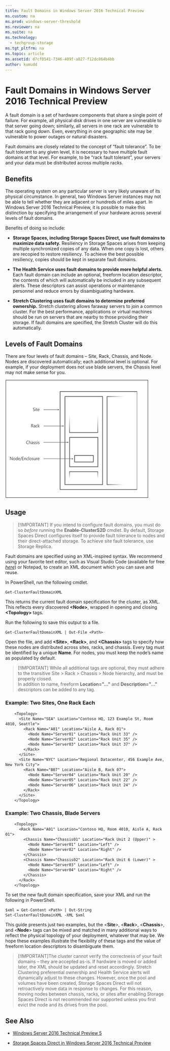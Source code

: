 ```yaml
---
title: Fault Domains in Windows Server 2016 Technical Preview
ms.custom: na
ms.prod: windows-server-threshold
ms.reviewer: na
ms.suite: na
ms.technology:
  - techgroup-storage
ms.tgt_pltfrm: na
ms.topic: article
ms.assetid: d7cf0541-7346-409f-a827-f12dc864b4bb
author: kumudd
---
```

# Fault Domains in Windows Server 2016 Technical Preview

A fault domain is a set of hardware components that share a single point of failure. For example, all physical disk drives in one server are vulnerable to that server going down; similarly, all servers in one rack are vulnerable to that rack going down. Even, everything in one geographic site may be vulnerable to power outages or natural disasters.  


Fault domains are closely related to the concept of “fault tolerance”. To be fault tolerant to any given level, it is necessary to have multiple fault domains at that level. For example, to be “rack fault tolerant”, your servers and your data must be distributed across multiple racks.  

## Benefits  

The operating system on any particular server is very likely unaware of its physical circumstance. In general, two Windows Server instances may not be able to tell whether they are adjacent or hundreds of miles apart. In Windows Server 2016 Technical Preview, it is possible to make this distinction by specifying the arrangement of your hardware across several levels of fault domains.  

Benefits of doing so include:  

-   **Storage Spaces, including Storage Spaces Direct, use fault domains to maximize data safety.** Resiliency in Storage Spaces arises from keeping multiple synchronized copies of any data. When one copy is lost, others are recopied to restore resiliency. To achieve the best possible resiliency, copies should be kept in separate fault domains.  

-   **The Health Service uses fault domains to provide more helpful alerts.** Each fault domain can include an optional, freeform location descriptor, the contents of which will automatically be included in any subsequent alerts. These descriptors can assist operations or maintenance personnel and reduce errors by disambiguating hardware.  

-   **Stretch Clustering uses fault domains to determine preferred ownership.** Stretch clustering allows faraway servers to join a common cluster. For the best performance, applications or virtual machines should be run on servers that are nearby to those providing their storage. If fault domains are specified, the Stretch Cluster will do this automatically.  

## Levels of Fault Domains  

There are four levels of fault domains – Site, Rack, Chassis, and Node. Nodes are discovered automatically; each additional level is optional. For example, if your deployment does not use blade servers, the Chassis level may not make sense for you.  

   ![](media/Fault-Domains-in-Windows-Server-2016/Clustering_FaultDomains.png)  
## Usage  

   >[!IMPORTANT] If you intend to configure fault domains, you must do so *before* running the **Enable-ClusterS2D** cmdlet. By default, Storage Spaces Direct configures itself to provide fault tolerance to nodes and their direct-attached storage. To achieve site fault tolerance, use Storage Replica.  

Fault domains are specified using an XML-inspired syntax. We recommend using your favorite text editor, such as Visual Studio Code (available for free *[here](https://code.visualstudio.com/)*) or Notepad, to create an XML document which you can save and reuse.  

In PowerShell, run the following cmdlet.  

    Get-ClusterFaultDomainXML  

This returns the current fault domain specification for the cluster, as XML. This reflects every discovered **&lt;Node&gt;**, wrapped in opening and closing **&lt;Topology&gt;** tags.  

Run the following to save this output to a file.  

    Get-ClusterFaultDomainXML | Out-File <Path>  
Open the file, and add **&lt;Site&gt;**, **&lt;Rack&gt;**, and **&lt;Chassis&gt;** tags to specify how these nodes are distributed across sites, racks, and chassis. Every tag must be identified by a unique **Name**. For nodes, you must keep the node’s name as populated by default.  

>[!IMPORTANT] While all additional tags are optional, they must adhere to the transitive Site &gt; Rack &gt; Chassis &gt; Node hierarchy, and must be properly closed.  
In addition to name, freeform **Location="…"** and **Description="…"** descriptors can be added to any tag.  

### Example: Two Sites, One Rack Each  

        <Topology>  
          <Site Name="SEA" Location="Contoso HQ, 123 Example St, Room 4010, Seattle">  
            <Rack Name="A01" Location="Aisle A, Rack 01">  
              <Node Name="Server01" Location="Rack Unit 33" />  
              <Node Name="Server02" Location="Rack Unit 35" />  
              <Node Name="Server03" Location="Rack Unit 37" />  
            </Rack>  
          </Site>  
          <Site Name="NYC" Location="Regional Datacenter, 456 Example Ave, New York City">  
            <Rack Name="B07" Location="Aisle B, Rack 07">  
              <Node Name="Server04" Location="Rack Unit 20" />  
              <Node Name="Server05" Location="Rack Unit 22" />  
              <Node Name="Server06" Location="Rack Unit 24" />  
            </Rack>  
          </Site>  
        </Topology>  

### Example: Two Chassis, Blade Servers  

        <Topology>  
          <Rack Name="A01" Location="Contoso HQ, Room 4010, Aisle A, Rack 01">  
            <Chassis Name="Chassis01" Location="Rack Unit 2 (Upper)" >  
              <Node Name="Server01" Location="Left" />  
              <Node Name="Server02" Location="Right" />  
            </Chassis>  
            <Chassis Name="Chassis02" Location="Rack Unit 6 (Lower)" >  
              <Node Name="Server03" Location="Left" />  
              <Node Name="Server04" Location="Right" />  
            </Chassis>  
          </Rack>  
        </Topology>  

To set the new fault domain specification, save your XML and run the following in PowerShell.  

    $xml = Get-Content <Path> | Out-String  
    Set-ClusterFaultDomainXML -XML $xml  

This guide presents just two examples, but the &lt;**Site**&gt;, &lt;**Rack**&gt;, &lt;**Chassis**&gt;, and &lt;**Node**&gt; tags can be mixed and matched in many additional ways to reflect the physical topology of your deployment, whatever that may be. We hope these examples illustrate the flexibility of these tags and the value of freeform location descriptors to disambiguate them.  

>[!IMPORTANT]The cluster cannot verify the correctness of your fault domains – they are accepted as-is. If hardware is moved or added later, the XML should be updated and reset accordingly. Stretch Clustering preferential ownership and Health Service alerts will dynamically adjust to these changes. However, once the pool and volumes have been created, Storage Spaces Direct will not retroactively move data in response to changes. For this reason, moving nodes between chassis, racks, or sites after enabling Storage Spaces Direct is not recommended nor supported unless you first evict the node and its drives from the pool.  
## See Also  

-   [Windows Server 2016 Technical Preview 5](Windows-Server-2016-Technical-Preview-5.md)  

-   [Storage Spaces Direct in Windows Server 2016 Technical Preview](../storage-spaces/Storage-Spaces-Direct-in-Windows-Server-2016-Technical-Preview.md)  
